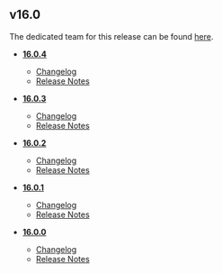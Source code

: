 ## v16.0
The dedicated team for this release can be found [here](team.md).
* **[16.0.4](16.0.4)**
	* [Changelog](16.0.4/changelog.md)
	* [Release Notes](16.0.4/release_notes.md)

* **[16.0.3](16.0.3)**
	* [Changelog](16.0.3/changelog.md)
	* [Release Notes](16.0.3/release_notes.md)

* **[16.0.2](16.0.2)**
	* [Changelog](16.0.2/changelog.md)
	* [Release Notes](16.0.2/release_notes.md)

* **[16.0.1](16.0.1)**
	* [Changelog](16.0.1/changelog.md)
	* [Release Notes](16.0.1/release_notes.md)

* **[16.0.0](16.0.0)**
	* [Changelog](16.0.0/changelog.md)
	* [Release Notes](16.0.0/release_notes.md)
